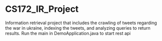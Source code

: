 # CS172_IR_Project
Information retrieval project that includes the crawling of tweets regarding the war in ukraine, indexing the tweets, and analyzing queries to return results.
Run the main in DemoApplication.java to start rest api
